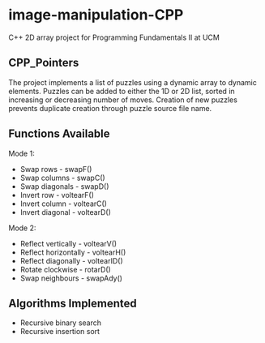 # image-manipulation-CPP
C++ 2D array project for Programming Fundamentals II at UCM

## CPP_Pointers
The project implements a list of puzzles using a dynamic array to dynamic elements.
Puzzles can be added to either the 1D or 2D list, sorted in increasing or decreasing number of moves.
Creation of new puzzles prevents duplicate creation through puzzle source file name.

## Functions Available
Mode 1:
* Swap rows       - swapF()
* Swap columns    - swapC()
* Swap diagonals  - swapD()
* Invert row      - voltearF()
* Invert column   - voltearC()
* Invert diagonal - voltearD()

Mode 2:
* Reflect vertically    - voltearV()
* Reflect horizontally  - voltearH()
* Reflect diagonally    - voltearID()
* Rotate clockwise      - rotarD()
* Swap neighbours       - swapAdy()

## Algorithms Implemented
* Recursive binary search
* Recursive insertion sort
